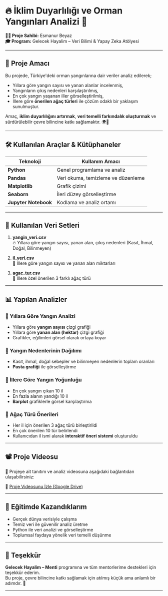 # 🔥 İklim Duyarlılığı ve Orman Yangınları Analizi 🌳

**👩‍💻 Proje Sahibi:** Esmanur Beyaz  
**🎓 Program:** Gelecek Hayalim – Veri Bilimi & Yapay Zeka Atölyesi

---

## 📌 Proje Amacı

Bu projede, Türkiye'deki orman yangınlarına dair veriler analiz edilerek;

- Yıllara göre yangın sayısı ve yanan alanlar incelenmiş,
- Yangınların çıkış nedenleri karşılaştırılmış,
- En çok yangın yaşanan iller görselleştirilmiş,
- İllere göre **önerilen ağaç türleri** ile çözüm odaklı bir yaklaşım sunulmuştur.

Amaç, **iklim duyarlılığını artırmak**, **veri temelli farkındalık oluşturmak** ve sürdürülebilir çevre bilincine katkı sağlamaktır. 🌍🌿

---

## 🛠️ Kullanılan Araçlar & Kütüphaneler

| Teknoloji | Kullanım Amacı |
|-----------|----------------|
| **Python** | Genel programlama ve analiz |
| **Pandas** | Veri okuma, temizleme ve düzenleme |
| **Matplotlib** | Grafik çizimi |
| **Seaborn** | İleri düzey görselleştirme |
| **Jupyter Notebook** | Kodlama ve analiz ortamı |

---

## 📁 Kullanılan Veri Setleri

1. **yangin_veri.csv**  
   🔥 Yıllara göre yangın sayısı, yanan alan, çıkış nedenleri (Kasıt, İhmal, Doğal, Bilinmeyen)

2. **il_veri.csv**  
   📍 İllere göre yangın sayısı ve yanan alan miktarları

3. **agac_tur.csv**  
   🌳 İllere özel önerilen 3 farklı ağaç türü

---

## 📊 Yapılan Analizler

### 🔹 Yıllara Göre Yangın Analizi

- Yıllara göre **yangın sayısı** çizgi grafiği  
- Yıllara göre **yanan alan (hektar)** çizgi grafiği  
- Grafikler, eğilimleri görsel olarak ortaya koyar

### 🔹 Yangın Nedenlerinin Dağılımı

- Kasıt, ihmal, doğal sebepler ve bilinmeyen nedenlerin toplam oranları  
- **Pasta grafiği** ile görselleştirme

### 🔹 İllere Göre Yangın Yoğunluğu

- En çok yangın çıkan 10 il  
- En fazla alanın yandığı 10 il  
- **Barplot** grafiklerle görsel karşılaştırma

### 🔹 Ağaç Türü Önerileri

- Her il için önerilen 3 ağaç türü birleştirildi  
- En çok önerilen 10 tür belirlendi  
- Kullanıcıdan il ismi alarak **interaktif öneri sistemi** oluşturuldu

---

## 📽️ Proje Videosu

🎥 Projeye ait tanıtım ve analiz videosuna aşağıdaki bağlantıdan ulaşabilirsiniz:

🔗 [Proje Videosunu İzle (Google Drive)](https://drive.google.com/drive/folders/1ICZwI9Lfjfb9LsE1off-AF7opK65htja?usp=sharing)

---

## 🧠 Eğitimde Kazandıklarım

- Gerçek dünya verisiyle çalışma  
- Temiz veri ile güvenilir analiz üretme  
- Python ile veri analizi ve görselleştirme  
- Toplumsal faydaya yönelik veri temelli düşünme  

---

## 🙌 Teşekkür

**Gelecek Hayalim – Menti** programına ve tüm mentorlerime destekleri için teşekkür ederim.  
Bu proje, çevre bilincine katkı sağlamak için atılmış küçük ama anlamlı bir adımdır. 💚

---


